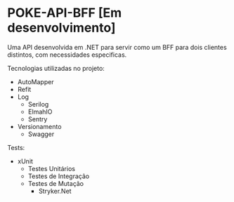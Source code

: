 # POKE-API-BFF [Em desenvolvimento]
Uma API desenvolvida em .NET para servir como um BFF para dois clientes distintos, com necessidades especificas.

Tecnologias utilizadas no projeto:

- AutoMapper
- Refit
- Log
  - Serilog
  - ElmahIO
  - Sentry
- Versionamento
  - Swagger

Tests:
  - xUnit
    - Testes Unitários 
    - Testes de Integração
    - Testes de Mutação
      - Stryker.Net
  
  
